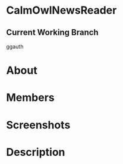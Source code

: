# CalmOwlNewsReader


## Current Working Branch
ggauth


About
====


Members
====


Screenshots
====


Description
====
